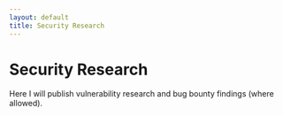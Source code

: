 ```yaml
---
layout: default
title: Security Research
---
```


# Security Research

Here I will publish vulnerability research and bug bounty findings (where allowed).

